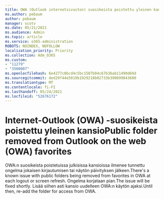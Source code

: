 ```yaml
---
title: OWA (Outlook internetsivuston) suosikeista poistettu yleinen kansio
ms.author: pebaum
author: pebaum
manager: scotv
ms.date: 05/21/2021
ms.audience: Admin
ms.topic: article
ms.service: o365-administration
ROBOTS: NOINDEX, NOFOLLOW
localization_priority: Priority
ms.collection: Adm_O365
ms.custom:
- "11279"
- "3500007"
ms.openlocfilehash: 6e4277c0bcd4c5bc1507b04c67b36ab11490d69d
ms.sourcegitcommit: ded29f44e5019b1929218b02733b390899843680
ms.translationtype: MT
ms.contentlocale: fi-FI
ms.lasthandoff: 05/24/2021
ms.locfileid: "52676172"
---
```

# <a name="public-folder-removed-from-outlook-on-the-web-owa-favorites"></a><span data-ttu-id="daa92-102">Internet-Outlook (OWA) -suosikeista poistettu yleinen kansio</span><span class="sxs-lookup"><span data-stu-id="daa92-102">Public folder removed from Outlook on the web (OWA) favorites</span></span>

<span data-ttu-id="daa92-103">OWA:n suosikeista poistetuissa julkisissa kansioissa ilmenee tunnettu ongelma jokaisen kirjautumisen tai näytön päivityksen jälkeen.</span><span class="sxs-lookup"><span data-stu-id="daa92-103">There's a known issue with public folders being removed from favorites in OWA at each logout or screen refresh.</span></span> <span data-ttu-id="daa92-104">Ongelma korjataan pian.</span><span class="sxs-lookup"><span data-stu-id="daa92-104">The issue will be fixed shortly.</span></span> <span data-ttu-id="daa92-105">Lisää siihen asti kansio uudelleen OWA:n käytön ajaksi.</span><span class="sxs-lookup"><span data-stu-id="daa92-105">Until then, re-add the folder for access from OWA.</span></span>